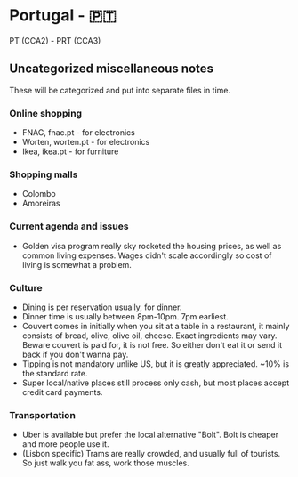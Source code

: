 # Portugal -  :portugal:
PT (CCA2) - PRT (CCA3)

## Uncategorized miscellaneous notes
These will be categorized and put into separate files in time.

### Online shopping

- FNAC, fnac.pt - for electronics
- Worten, worten.pt - for electronics
- Ikea, ikea.pt - for furniture

### Shopping malls
- Colombo
- Amoreiras


### Current agenda and issues
- Golden visa program really sky rocketed the housing prices, as well as common living expenses. Wages didn't scale accordingly so cost of living is somewhat a problem.


### Culture
- Dining is per reservation usually, for dinner.
- Dinner time is usually between 8pm-10pm. 7pm earliest.
- Couvert comes in initially when you sit at a table in a restaurant, it mainly consists of bread, olive, olive oil, cheese. Exact ingredients may vary. Beware couvert is paid for, it is not free. So either don't eat it or send it back if you don't wanna pay.
- Tipping is not mandatory unlike US, but it is greatly appreciated. ~10% is the standard rate.
- Super local/native places still process only cash, but most places accept credit card payments.


### Transportation
- Uber is available but prefer the local alternative "Bolt". Bolt is cheaper and more people use it.
- (Lisbon specific) Trams are really crowded, and usually full of tourists. So just walk you fat ass, work those muscles. 
